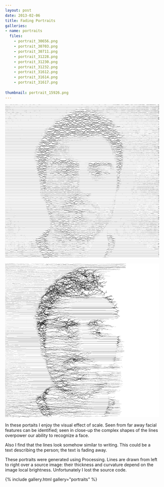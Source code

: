 ```yaml
---
layout: post
date: 2013-02-06
title: Fading Portraits
galleries:
- name: portraits
  files:
    - portrait_30656.png
    - portrait_30703.png
    - portrait_30711.png
    - portrait_31228.png
    - portrait_31230.png
    - portrait_31232.png
    - portrait_31612.png
    - portrait_31614.png
    - portrait_31617.png

thumbnail: portrait_15926.png
---
```


![portrait](portrait_15926.png)

![portrait](portrait_31614.png)

In these portaits I enjoy the visual effect of scale. Seen from far away facial features can be 
identified; seen in close-up the complex shapes of the lines overpower our ability to recognize a face. 

Also I find that the lines look somehow similar to writing. This could be a text describing the person; 
the text is fading away.


These portraits were generated using Processing. Lines are drawn from left to right over a source image: 
their thickness and curvature depend on the image local brightness. Unfortunately I lost the source code.

{% include gallery.html gallery="portraits" %}